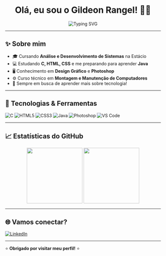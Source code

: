 
<h1 align="center">Olá, eu sou o Gildeon Rangel! 👨‍💻</h1>

<p align="center">
  <img src="https://readme-typing-svg.demolab.com?font=Fira+Code&size=24&pause=1000&color=8A2BE2&center=true&vCenter=true&width=800&lines=Desenvolvedor+em+formação!;Apaixonado+por+Tecnologia+e+Inovação;Estudante+de+Análise+e+Desenvolvimento+de+Sistemas;Futuro+Dev+Fullstack!" alt="Typing SVG" />
</p>

---

## ✨ Sobre mim
- 🎓 Cursando **Análise e Desenvolvimento de Sistemas** na Estácio
- 💻 Estudando **C, HTML, CSS** e me preparando para aprender **Java**
- 🖥️ Conhecimento em **Design Gráfico** e **Photoshop**
- ⚙️ Curso técnico em **Montagem e Manutenção de Computadores**
- 🌱 Sempre em busca de aprender mais sobre tecnologia!

---

## 🚀 Tecnologias & Ferramentas
![C](https://img.shields.io/badge/C-8A2BE2?style=for-the-badge&logo=c&logoColor=white)
![HTML5](https://img.shields.io/badge/HTML5-32CD32?style=for-the-badge&logo=html5&logoColor=white)
![CSS3](https://img.shields.io/badge/CSS3-8A2BE2?style=for-the-badge&logo=css3&logoColor=white)
![Java](https://img.shields.io/badge/Java-32CD32?style=for-the-badge&logo=java&logoColor=white)
![Photoshop](https://img.shields.io/badge/Photoshop-8A2BE2?style=for-the-badge&logo=Adobe%20Photoshop&logoColor=white)
![VS Code](https://img.shields.io/badge/VS%20Code-32CD32?style=for-the-badge&logo=visual-studio-code&logoColor=white)

---

## 📈 Estatísticas do GitHub
<div align="center">
  <img height="180em" src="https://github-readme-stats.vercel.app/api?username=Gyldeon&show_icons=true&theme=tokyonight&title_color=8A2BE2&text_color=32CD32&icon_color=8A2BE2" />
  <img height="180em" src="https://github-readme-stats.vercel.app/api/top-langs/?username=Gyldeon&layout=compact&theme=tokyonight&title_color=8A2BE2&text_color=32CD32" />
</div>

---

## 🌐 Vamos conectar?
[![LinkedIn](https://img.shields.io/badge/-LinkedIn-8A2BE2?style=for-the-badge&logo=linkedin&logoColor=white)](https://www.linkedin.com/in/gyldeon)

---

⭐ **Obrigado por visitar meu perfil!** ⭐
